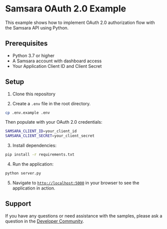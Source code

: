 # Samsara OAuth 2.0 Example

This example shows how to implement OAuth 2.0 authorization flow with the Samsara API using Python.

## Prerequisites

- Python 3.7 or higher
- A Samsara account with dashboard access
- Your Application Client ID and Client Secret

## Setup

1. Clone this repository

2. Create a `.env` file in the root directory.

```sh
cp .env.example .env
```

Then populate with your OAuth 2.0 credentials:

```sh
SAMSARA_CLIENT_ID=your_client_id
SAMSARA_CLIENT_SECRET=your_client_secret
```

3. Install dependencies:

```sh
pip install -r requirements.txt
```

4. Run the application:

```sh
python server.py
```

5. Navigate to [`http://localhost:5000`](http://localhost:5000) in your browser to see the application in action.

## Support

If you have any questions or need assistance with the samples, please ask a question in the [Developer Community](https://developers.samsara.com/discuss).
